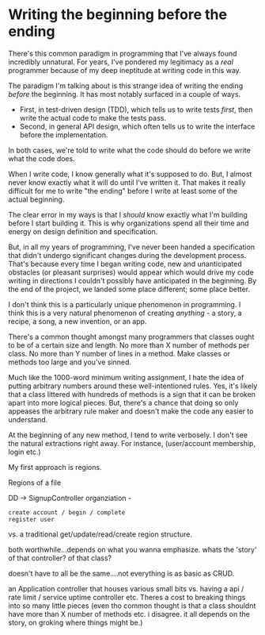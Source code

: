 # Writing the beginning before the ending

There's this common paradigm in programming that I've always found incredibly unnatural. For years, I've pondered my legitimacy as a _real_ programmer because of my deep ineptitude at writing code in this way.

The paradigm I'm talking about is this strange idea of writing the ending _before_ the beginning. It has most notably surfaced in a couple of ways.

* First, in test-driven design (TDD), which tells us to write tests _first_, then write the actual code to make the tests pass.
* Second, in general API design, which often tells us to write the interface before the implementation.

In both cases, we're told to write what the code should do before we write what the code does. 

When I write code, I know generally what it's supposed to do. But, I almost never know exactly what it will do until I've written it. That makes it really difficult for me to write "the ending" before I write at least some of the actual beginning.

The clear error in my ways is that I _should_ know exactly what I'm building before I start building it. This is why organizations spend all their time and energy on design definition and specification. 

But, in all my years of programming, I've never been handed a specification that didn't undergo significant changes during the development process. That's because every time I began writing code, new and unanticipated obstacles (or pleasant surprises) would appear which would drive my code writing in directions I couldn't possibly have anticipated in the beginning. By the end of the project, we landed some place different; some place better.

I don't think this is a particularly unique phenomenon in programming. I think this is a very natural phenomenon of creating _anything_ - a story, a recipe, a song, a new invention, or an app. 






There's a common thought amongst many programmers that classes ought to be of a certain size and length. No more than X number of methods per class. No more than Y number of lines in a method. Make classes or methods too large and you've sinned.

Much like the 1000-word minimum writing assignment, I hate the idea of putting arbitrary numbers around these well-intentioned rules. Yes, it's likely that a class littered with hundreds of methods is a sign that it can be broken apart into more logical pieces. But, there's a chance that doing so only appeases the arbitrary rule maker and doesn't make the code any easier to understand.

At the beginning of any new method, I tend to write verbosely. I don't see the natural extractions right away. For instance, (user/account membership, login etc.)

My first approach is regions.
















Regions of a file

DD -> SignupController organziation - 

	create account / begin / complete 
	register user

vs. a traditional get/update/read/create region structure.

both worthwhile...depends on what you wanna emphasize. whats the 'story' of that controller? of that class?

doesn't have to all be the same....not everything is as basic as CRUD.

an Application controller that houses various small bits vs. having a 
api / rate limit / service uptime controller etc. Theres a cost to breaking things into so many little pieces (even tho common thought is that a class shouldnt have more than X number of methods etc. i disagree. it all depends on the story, on groking where things might be.)
